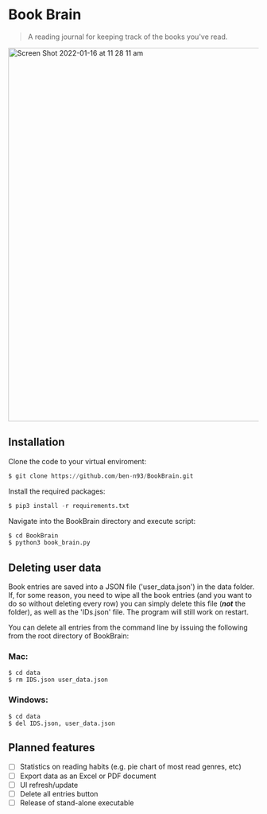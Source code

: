 # Book Brain

> A reading journal for keeping track of the books you've read.

<img width="752" alt="Screen Shot 2022-01-16 at 11 28 11 am" src="https://user-images.githubusercontent.com/84557025/149656277-8c7eaa63-6461-43ba-b7ec-3e259c0c2685.png">

## Installation

Clone the code to your virtual enviroment:

``` python
$ git clone https://github.com/ben-n93/BookBrain.git
```
Install the required packages:

```python
$ pip3 install -r requirements.txt
```

Navigate into the BookBrain directory and execute script:
```python
$ cd BookBrain
$ python3 book_brain.py
```

## Deleting user data

Book entries are saved into a JSON file ('user_data.json') in the data folder. If, for some reason, you need to wipe all the book entries (and you want to do so without deleting every row) you can simply delete this file (**_not_** the folder), as well as the 'IDs.json' file. The program will still work on restart.

You can delete all entries from the command line by issuing the following from the root directory of BookBrain:

### Mac:
```
$ cd data
$ rm IDS.json user_data.json
```
### Windows:
```
$ cd data
$ del IDS.json, user_data.json
```
## Planned features
- [ ] Statistics on reading habits (e.g. pie chart of most read genres, etc)
- [ ] Export data as an Excel or PDF document
- [ ] UI refresh/update
- [ ] Delete all entries button
- [ ] Release of stand-alone executable
